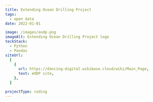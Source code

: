 ```yaml
---
title: Extending Ocean Drilling Project
tags:
  - open data
date: 2022-01-01

image: /images/eodp.png
imageAlt: Extending Ocean Drilling Project logo
teckStack:
  - Python
  - Pandas
siteUrl:
  [
    {
      url: https://dancing-digital.wikibase.cloud/wiki/Main_Page,
      text: eODP site,
    },
  ]

projectType: coding
---
```

